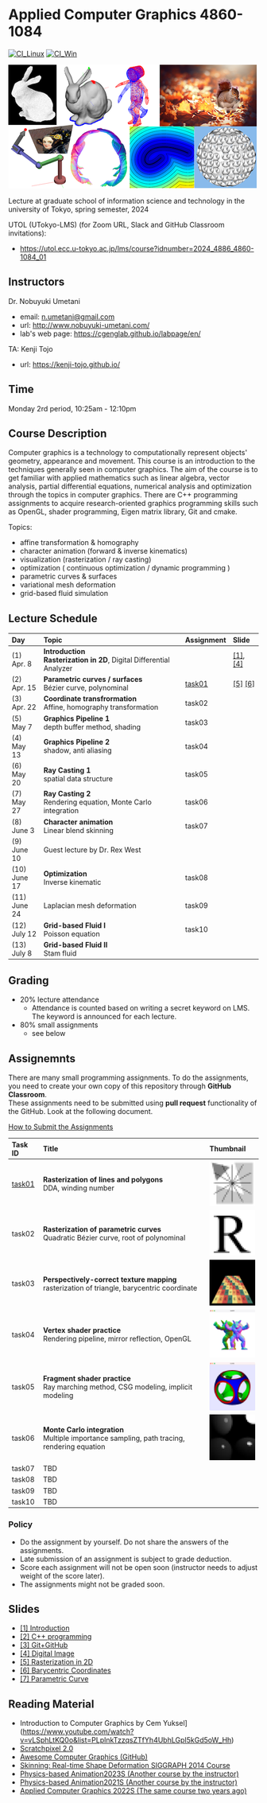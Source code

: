 # Applied Computer Graphics 4860-1084

[![CI_Linux](https://github.com/ACG-2024S/acg/actions/workflows/ubuntu.yml/badge.svg)](https://github.com/ACG-2024S/acg/actions/workflows/ubuntu.yml)
[![CI_Win](https://github.com/ACG-2024S/acg/actions/workflows/windows.yml/badge.svg)](https://github.com/ACG-2024S/acg/actions/workflows/windows.yml)

![teaser](doc/rep_image.png)

Lecture at graduate school of information science and technology in the university of Tokyo, spring semester, 2024

UTOL (UTokyo-LMS) (for Zoom URL, Slack and GitHub Classroom invitations): 

- https://utol.ecc.u-tokyo.ac.jp/lms/course?idnumber=2024_4886_4860-1084_01


## Instructors

Dr. Nobuyuki Umetani 
- email: n.umetani@gmail.com
- url: http://www.nobuyuki-umetani.com/
- lab's web page: https://cgenglab.github.io/labpage/en/

TA: Kenji Tojo
- url: https://kenji-tojo.github.io/

## Time

Monday 2rd period, 10:25am - 12:10pm


## Course Description

Computer graphics is a technology to computationally represent objects' geometry, appearance and movement. This course is an introduction to the techniques generally seen in computer graphics. The aim of the course is to get familiar with applied mathematics such as linear algebra, vector analysis, partial differential equations, numerical analysis and optimization through the topics in computer graphics. There are C++ programming assignments to acquire research-oriented graphics programming skills such as OpenGL, shader programming, Eigen matrix library, Git and cmake. 

Topics:
- affine transformation & homography
- character animation (forward & inverse kinematics)
- visualization (rasterization / ray casting)
- optimization ( continuous optimization / dynamic programming )
- parametric curves & surfaces
- variational mesh deformation
- grid-based fluid simulation


## Lecture Schedule

| Day | Topic | Assignment | Slide |
|:----|:---|:---|:---|
|(1)<br>Apr. 8| **Introduction**<br>**Rasterization in 2D**, Digital Differential Analyzer |  | [[1]](http://nobuyuki-umetani.com/acg2024s/introduction.pdf), [[4]](http://nobuyuki-umetani.com/acg2024s/digital_image.pdf) |
|(2)<br>Apr. 15| **Parametric curves / surfaces** <br/>Bézier curve, polynominal | [task01](task01) | [[5]](http://nobuyuki-umetani.com/acg2024s/rasterization_2d.pdf) [[6]](http://nobuyuki-umetani.com/acg2024s/barycentric_coordinates.pdf) |
|(3)<br>Apr. 22| **Coordinate transfrormation**<br/>Affine, homography transformation | task02 | |
|(5)<br>May 7| **Graphics Pipeline 1**<br>depth buffer method, shading | task03 | |
|(4)<br>May 13| **Graphics Pipeline 2**<br>shadow, anti aliasing | task04 | |
|(6)<br>May 20| **Ray Casting 1**<br/>spatial data structure | task05 | |
|(7)<br>May 27| **Ray Casting 2**<br>Rendering equation, Monte Carlo integration | task06 | |
|(8)<br>June 3| **Character animation**<br> Linear blend skinning | task07 | |
|(9)<br>June 10| Guest lecture by Dr. Rex West |  | |
|(10)<br>June 17| **Optimization** <br> Inverse kinematic | task08 | |
|(11)<br>June 24| Laplacian mesh deformation | task09 | |
|(12)<br>July 12| **Grid-based Fluid Ⅰ**<br> Poisson equation | task10 |  |
|(13)<br>July 8| **Grid-based Fluid Ⅱ**<br> Stam fluid | | |


## Grading

- 20% lecture attendance
  - Attendance is counted based on writing a secret keyword on LMS. The keyword is announced for each lecture.  
- 80% small assignments
  - see below

## Assignemnts

There are many small programming assignments. 
To do the assignments, you need to create your own copy of this repository through **GitHub Classroom**.  
These assignments need to be submitted using **pull request** functionality of the GitHub. 
Look at the following document. 

[How to Submit the Assignments](doc/submit.md)

| Task ID | Title | Thumbnail |
|:---|:---|:---|
| [task01](task01) | **Rasterization of lines and polygons**<br>DDA, winding number | <img src="task01/preview.png" width=100px> |
| task02 | **Rasterization of parametric curves**<br> Quadratic Bézier curve, root of polynominal | <img src="task02/preview.png" width=100px> |
| task03 | **Perspectively-correct texture mapping**<br>rasterization of triangle, barycentric coordinate | <img src="task03/preview.png" width=100px> |
| task04 | **Vertex shader practice** <br>Rendering pipeline, mirror reflection, OpenGL | <img src="task04/preview.png" width=100px> |
| task05 | **Fragment shader practice**<br>Ray marching method, CSG modeling, implicit modeling | <img src="task05/preview.png" width=100px> |
| task06 | **Monte Carlo integration**<br>Multiple importance sampling, path tracing, rendering equation | <img src="task06/preview.png" width=100px> |
| task07 | TBD |  |
| task08 | TBD |  |
| task09 | TBD |  |
| task10 | TBD |  |

### Policy

- Do the assignment by yourself. Do not share the answers of the assignments.
- Late submission of an assignment is subject to grade deduction.
- Score each assignment will not be open soon (instructor needs to adjust weight of the score later).
- The assignments might not be graded soon.


## Slides

- [[1] Introduction](http://nobuyuki-umetani.com/acg2024s/introduction.pdf)
- [[2] C++ programming](http://nobuyuki-umetani.com/acg2024s/cpp.pdf)
- [[3] Git+GitHub](http://nobuyuki-umetani.com/acg2024s/git.pdf)
- [[4] Digital Image](http://nobuyuki-umetani.com/acg2024s/digital_image.pdf)
- [[5] Rasterization in 2D](http://nobuyuki-umetani.com/acg2024s/rasterization_2d.pdf)
- [[6] Barycentric Coordinates](http://nobuyuki-umetani.com/acg2024s/barycentric_coordinates.pdf)
- [[7] Parametric Curve](http://nobuyuki-umetani.com/acg2024s/parametric_curve.pdf)


## Reading Material
- Introduction to Computer Graphics by Cem Yuksel](https://www.youtube.com/watch?v=vLSphLtKQ0o&list=PLplnkTzzqsZTfYh4UbhLGpI5kGd5oW_Hh)
- [Scratchpixel 2.0](https://www.scratchapixel.com/)
- [Awesome Computer Graphics (GitHub)](https://github.com/luisnts/awesome-computer-graphics)
- [Skinning: Real-time Shape Deformation SIGGRAPH 2014 Course](https://skinning.org/)
- [Physics-based Animation2023S (Another course by the instructor) ](https://github.com/nobuyuki83/Physics-based_Animation_2023S)
- [Physics-based Animation2021S (Another course by the instructor) ](https://github.com/nobuyuki83/Physics-based_Animation_2021S)
- [Applied Computer Graphics 2022S (The same course two years ago)](https://github.com/nobuyuki83/Applied_Computer_Graphics_2022S)

